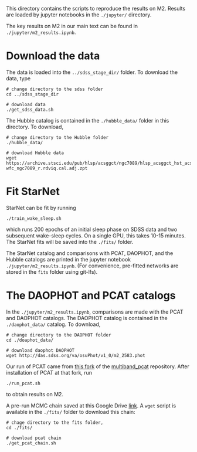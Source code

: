This directory contains the scripts to reproduce the results on M2. 
Results are loaded by jupyter notebooks in the `./jupyter/` directory. 

The key results on M2 in our main text can be found in `./jupyter/m2_results.ipynb`. 

# Download the data  

The data is loaded into the `../sdss_stage_dir/` folder. To download the data, type 

```
# change directory to the sdss folder
cd ../sdss_stage_dir 

# download data
./get_sdss_data.sh
```

The Hubble catalog is contained in the `./hubble_data/` folder in this directory. To download,

```
# change directory to the Hubble folder
./hubble_data/

# download Hubble data
wget https://archive.stsci.edu/pub/hlsp/acsggct/ngc7089/hlsp_acsggct_hst_acs-wfc_ngc7089_r.rdviq.cal.adj.zpt

```

# Fit StarNet 

StarNet can be fit by running 

```
./train_wake_sleep.sh
```

which runs 200 epochs of an initial sleep phase on SDSS data and two subsequent wake-sleep cycles. 
On a single GPU, this takes 10-15 minutes. 
The StarNet fits will be saved into the `./fits/` folder. 

The StarNet catalog and comparisons with PCAT, DAOPHOT, and the Hubble catalogs are printed in the jupyter notebook `./jupyter/m2_results.ipynb`. 
(For convenience, pre-fitted networks are stored in the `fits` folder using git-lfs). 


# The DAOPHOT and PCAT catalogs

In the `./jupyter/m2_results.ipynb`, comparisons are made with the PCAT and DAOPHOT catalogs. 
The DAOPHOT catalog is contained in the `./daophot_data/` catalog. 
To download,

```
# change directory to the DAOPHOT folder
cd ./doaphot_data/

# download daophot DAOPHOT
wget http://das.sdss.org/va/osuPhot/v1_0/m2_2583.phot

```

Our run of PCAT came from [this fork](https://github.com/Runjing-Liu120/multiband_pcat/tree/bryan-run-on-m2) of the 
[multiband_pcat](https://github.com/RichardFeder/multiband_pcat) repository. 
After installation of PCAT at that fork, run 

```
./run_pcat.sh
``` 

to obtain results on M2. 

A pre-run MCMC chain saved at this Google Drive [link](https://drive.google.com/file/d/1y6QxxiG6akgPDHVwoGpbf4TYIdMZgyBX/view?usp=sharing). 
A `wget` script is available in the `./fits/` folder to download this chain: 
```
# chage directory to the fits folder, 
cd ./fits/

# download pcat chain 
./get_pcat_chain.sh
```
